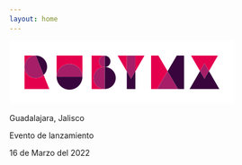 ```yaml
---
layout: home
---
```


![](/images/full-light-color.png)

Guadalajara, Jalisco

Evento de lanzamiento

16 de Marzo del 2022

<div id="countdown"></div>
